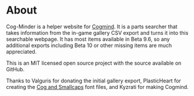 # About
Cog-Minder is a helper website for [Cogmind](https://www.gridsagegames.com/cogmind/). It is a parts searcher that takes information from the in-game gallery CSV export and turns it into this searchable webpage. It has most items available in Beta 9.6, so any additional exports including Beta 10 or other missing items are much appreciated.

This is an MIT licensed open source project with the source available on GitHub.

Thanks to Valguris for donating the initial gallery export, PlasticHeart for creating the [Cog and Smallcaps](https://github.com/plhx/cogfont) font files, and Kyzrati for making Cogmind.
